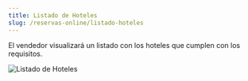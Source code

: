 ```yaml
---
title: Listado de Hoteles
slug: /reservas-online/listado-hoteles
---
```


El vendedor visualizará un listado con los hoteles que cumplen con los requisitos.

![Listado de Hoteles](/img/reservas-online/listado-hoteles.png)























